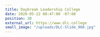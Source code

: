 ```yaml
---
title: Daybreak Leadership College
date: 2020-05-22 08:47:00 -07:00
position: 30
external_url: https://www.dlc.college
small_image: "/uploads/DLC-Slide_960.jpg"
---
```


